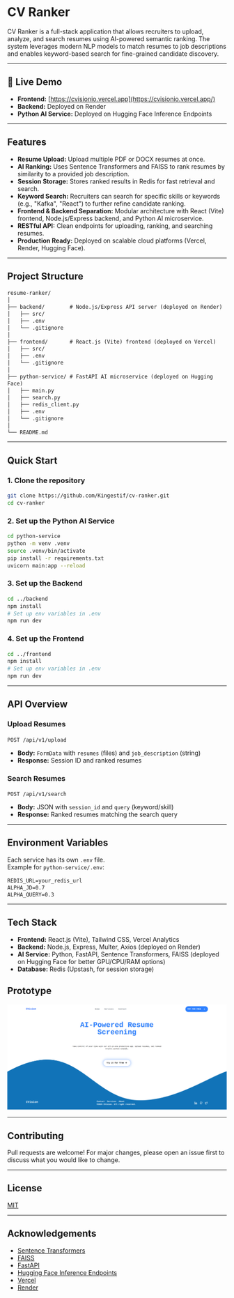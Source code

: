 # CV Ranker

CV Ranker is a full-stack application that allows recruiters to upload, analyze, and search resumes using AI-powered semantic ranking. The system leverages modern NLP models to match resumes to job descriptions and enables keyword-based search for fine-grained candidate discovery.

---

## 🚀 Live Demo

- **Frontend:** [https://cvisionio.vercel.app](https://cvisionio.vercel.app/) 
- **Backend:** Deployed on Render
- **Python AI Service:** Deployed on Hugging Face Inference Endpoints

---

## Features

- **Resume Upload:** Upload multiple PDF or DOCX resumes at once.
- **AI Ranking:** Uses Sentence Transformers and FAISS to rank resumes by similarity to a provided job description.
- **Session Storage:** Stores ranked results in Redis for fast retrieval and search.
- **Keyword Search:** Recruiters can search for specific skills or keywords (e.g., "Kafka", "React") to further refine candidate ranking.
- **Frontend & Backend Separation:** Modular architecture with React (Vite) frontend, Node.js/Express backend, and Python AI microservice.
- **RESTful API:** Clean endpoints for uploading, ranking, and searching resumes.
- **Production Ready:** Deployed on scalable cloud platforms (Vercel, Render, Hugging Face).

---

## Project Structure

```
resume-ranker/
│
├── backend/        # Node.js/Express API server (deployed on Render)
│   ├── src/
│   ├── .env
│   └── .gitignore
│
├── frontend/       # React.js (Vite) frontend (deployed on Vercel)
│   ├── src/
│   ├── .env
│   └── .gitignore
│
├── python-service/ # FastAPI AI microservice (deployed on Hugging Face)
│   ├── main.py
│   ├── search.py
│   ├── redis_client.py
│   ├── .env
│   └── .gitignore
│
└── README.md
```

---

## Quick Start

### 1. Clone the repository

```bash
git clone https://github.com/Kingestif/cv-ranker.git
cd cv-ranker
```

### 2. Set up the Python AI Service

```bash
cd python-service
python -m venv .venv
source .venv/bin/activate
pip install -r requirements.txt
uvicorn main:app --reload
```

### 3. Set up the Backend

```bash
cd ../backend
npm install
# Set up env variables in .env
npm run dev
```

### 4. Set up the Frontend

```bash
cd ../frontend
npm install
# Set up env variables in .env
npm run dev
```

---

## API Overview

### **Upload Resumes**

`POST /api/v1/upload`

- **Body:** `FormData` with `resumes` (files) and `job_description` (string)
- **Response:** Session ID and ranked resumes

### **Search Resumes**

`POST /api/v1/search`

- **Body:** JSON with `session_id` and `query` (keyword/skill)
- **Response:** Ranked resumes matching the search query

---

## Environment Variables

Each service has its own `.env` file.  
Example for `python-service/.env`:

```
REDIS_URL=your_redis_url
ALPHA_JD=0.7
ALPHA_QUERY=0.3
```

---

## Tech Stack

- **Frontend:** React.js (Vite), Tailwind CSS, Vercel Analytics
- **Backend:** Node.js, Express, Multer, Axios (deployed on Render)
- **AI Service:** Python, FastAPI, Sentence Transformers, FAISS (deployed on Hugging Face for better GPU/CPU/RAM options)
- **Database:** Redis (Upstash, for session storage)

## Prototype
![alt text](Frontend/public/Cvision_image1.png)

---

## Contributing

Pull requests are welcome! For major changes, please open an issue first to discuss what you would like to change.

---

## License

[MIT](LICENSE)

---

## Acknowledgements

- [Sentence Transformers](https://www.sbert.net/)
- [FAISS](https://github.com/facebookresearch/faiss)
- [FastAPI](https://fastapi.tiangolo.com/)
- [Hugging Face Inference Endpoints](https://huggingface.co/inference-endpoints)
- [Vercel](https://vercel.com/)
- [Render](https://render.com/)